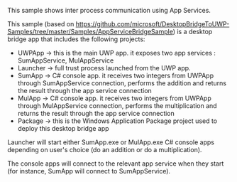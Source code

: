 This sample shows inter process communication using App Services. 

This sample (based on https://github.com/microsoft/DesktopBridgeToUWP-Samples/tree/master/Samples/AppServiceBridgeSample) is a desktop bridge app that includes the following projects:
* UWPApp -> this is the main UWP app. it exposes two app services : SumAppService, MulAppService
* Launcher -> full trust process launched from the UWP app. 
* SumApp -> C# console app. it receives two integers from UWPApp through SumAppService connection, performs the addition and returns the result through the app service connection
* MulApp -> C# console app. it receives two integers from UWPApp through MulAppService connection, performs the multiplication and returns the result through the app service connection
* Package -> this is the Windows Application Package project used to deploy this desktop bridge app

Launcher will start either SumApp.exe or MulApp.exe C# console apps depending on user's choice (do an addition or do a multiplication).

The console	apps will connect to the relevant app service when they start (for instance, SumApp will connect to SumAppService).

